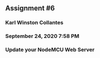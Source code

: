 ## Assignment #6 
### Karl Winston Collantes
### September 24, 2020 7:58 PM
### Update your NodeMCU Web Server